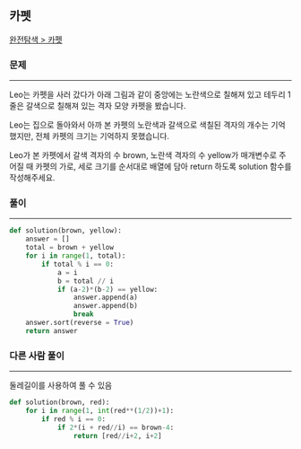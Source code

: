 ## 카펫

[완전탐색 > 카펫](https://school.programmers.co.kr/learn/courses/30/lessons/42842)

### 문제
---
Leo는 카펫을 사러 갔다가 아래 그림과 같이 중앙에는 노란색으로 칠해져 있고 테두리 1줄은 갈색으로 칠해져 있는 격자 모양 카펫을 봤습니다.

Leo는 집으로 돌아와서 아까 본 카펫의 노란색과 갈색으로 색칠된 격자의 개수는 기억했지만, 전체 카펫의 크기는 기억하지 못했습니다.

Leo가 본 카펫에서 갈색 격자의 수 brown, 노란색 격자의 수 yellow가 매개변수로 주어질 때 카펫의 가로, 세로 크기를 순서대로 배열에 담아 return 하도록 solution 함수를 작성해주세요.

### 풀이
---
```python
def solution(brown, yellow):
    answer = []
    total = brown + yellow
    for i in range(1, total):
        if total % i == 0:
            a = i
            b = total // i
            if (a-2)*(b-2) == yellow:
                answer.append(a)
                answer.append(b)
                break
    answer.sort(reverse = True)
    return answer
```

### 다른 사람 풀이
---
둘레길이를 사용하여 풀 수 있음
```python
def solution(brown, red):
    for i in range(1, int(red**(1/2))+1):
        if red % i == 0:
            if 2*(i + red//i) == brown-4:
                return [red//i+2, i+2]
```